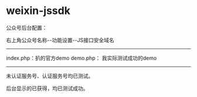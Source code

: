 # weixin-jssdk

公众号后台配置：

右上角公众号名称--功能设置--JS接口安全域名

----------------

index.php：扒的官方demo
demo.php： 我实际测试成功的demo

----------------

未认证服务号、认证服务号均已测试。

后台显示的已获得，均已测试成功。
